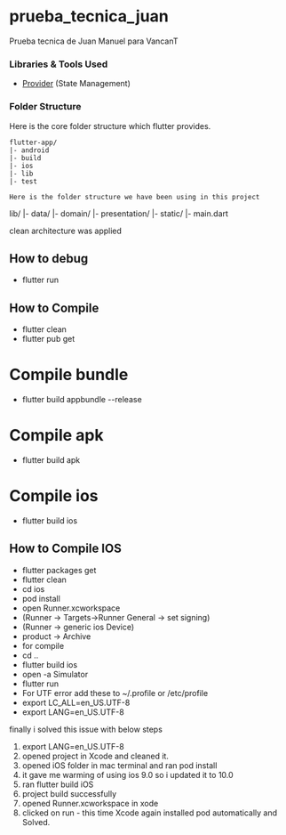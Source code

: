 # prueba_tecnica_juan

Prueba tecnica de Juan Manuel para VancanT


### Libraries & Tools Used

* [Provider](https://github.com/rrousselGit/provider) (State Management)

### Folder Structure
Here is the core folder structure which flutter provides.

```
flutter-app/
|- android
|- build
|- ios
|- lib
|- test

Here is the folder structure we have been using in this project

```
lib/
|- data/
|- domain/
|- presentation/
|- static/
|- main.dart


clean architecture was applied

## How to debug
- flutter run
## How to Compile
- flutter clean
- flutter pub get
# Compile bundle
- flutter build appbundle --release
# Compile apk
- flutter build apk
# Compile ios
- flutter build ios

## How to Compile IOS
- flutter packages get
- flutter clean
- cd ios
- pod install
- open Runner.xcworkspace
- (Runner -> Targets->Runner General -> set signing)
- (Runner -> generic ios Device)
- product -> Archive
- for compile
- cd ..
- flutter build ios
- open -a Simulator
- flutter run
- For UTF error add these to ~/.profile or /etc/profile
- export LC_ALL=en_US.UTF-8
- export LANG=en_US.UTF-8

finally i solved this issue with below steps
1. export LANG=en_US.UTF-8
2. opened project in Xcode and cleaned it.
3. opened iOS folder in mac terminal and ran pod install
4. it gave me warming of using ios 9.0 so i updated it to 10.0
5. ran flutter build iOS
6. project build successfully
7. opened Runner.xcworkspace in xode
8. clicked on run - this time Xcode again installed pod automatically
and Solved.
